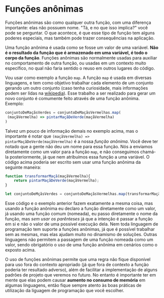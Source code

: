  # Funções anônimas

Funções anônimas são como qualquer outra função, com uma diferença importante: elas não possuem nome. "Tá, e no que isso implica?" você pode se perguntar. O que acontece, é que esse tipo de função tem alguns poderes especiais, mas também pode trazer consequências na aplicação.

Uma função anônima é usada como se fosse um valor de uma variável. **Não é o resultado da função que é armazenado em uma variável, é todo o corpo da função**. Funções anônimas são normalmente usadas para auxiliar no comportamento de outra função, ou usadas em um contexto muito específico, no qual não faria sentido o reuso em outros lugares do código.

Vou usar como exemplo a função `map`. A função `map` é usada em diversas linguagens, e tem como objetivo trabalhar cada elemento de um conjunto gerando um outro conjunto (caso tenha curiosidade, mais informações podem ser lídas na [wikipedia](https://en.wikipedia.org/wiki/Map_(higher-order_function))). Esse trabalho a ser realizado para gerar um novo conjunto é comumente feito através de uma função anônima. Exemplo:

```javascript
conjuntoDeMaçãsVerdes = conjuntoDeMaçãsVermelhas.map(
 (maçãVermelha) => pintarMaçãDeVerde(maçãVermelha)
)
```

Talvez um pouco de informação demais no exemplo acima, mas o importante é notar que `(maçãVermelha) => pintarMaçãDeVerde(maçãVermelha)` é a nossa *função anônima*. Você deve ter notado que a gente não deu um nome para essa função. Nós a enviamos diretamente como um valor para a função `map`, e não conseguimos chamá-la posteriormente, já que nem atribuímos essa função a uma variável. O código acima poderia ser escrito sem usar uma função anônima da seguinte maneira:

```javascript
function transformarMaçã(maçãVermelha){
	return pintarMaçãDeVerde(maçãVermelha);
} 

let conjuntoDeMçãsVerdes = conjuntoDeMaçãsVermelhas.map(transformarMaçã);
```

Esse código e o exemplo anterior fazem exatamente a mesma coisa, mas usando a função anônima eu declaro a função diretamente como um valor, já usando uma função comum (nomeada), eu passo diretamente o nome da função, mas *sem usar os parênteses* já que a intenção é passar a função em si e não o valor de uma possível execução dela.
Nem toda linguagem de programação tem suporte a funções anônimas, já que é possível trabalhar sem as mesmas, mas elas ajudam muito no dinamismo de soluções. Outras linguagens não permitem a passagem de uma função nomeada como um valor, sendo obrigatório o uso de uma função anônima em cenários como o exposto acima.

O uso de funções anônimas permite que uma regra não fique disponível para uso fora do contexto apropriado (já que fora de contexto a função poderia ter resultado adverso), além de facilitar a implementação de alguns padrões de projeto que veremos no futuro. No entanto é importante ter em mente que elas podem causar **aumento no consumo de memória** em algumas linguagens, então fique sempre atento às boas práticas de utilização da liguagem de programação que você escolher.